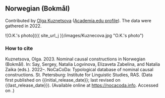 ## Norwegian (Bokmål)

Contributed by [Olga Kuznetsova](https://iling.spb.ru/persons/kuznecova-olga-vasilevna) ([Academia.edu profile](https://iling-spb.academia.edu/OlgaKouznetsova)). The data were gathered in 2022.

![O.K.'s photo]({{ site_url_j }}/images/Kuznecova.jpg "O.K.'s photo")

### How to cite

Kuznetsova, Olga. 2023. Nominal causal constructions in Norwegian (Bokmål). In: Say, Sergey, Natalia Logvinova,
Elizaveta Zabelina, and Natalia Zaika (eds.). 2022–. NoCaCoDa: Typological database of nominal causal constructions.
St. Petersburg: Institute for Linguistic Studies, RAS. (Data first published on {{initial_release_date}};
last revised on {{last_release_date}}). (Available online at https://nocacoda.info. Accessed on <span class="today-span"></span>.)
